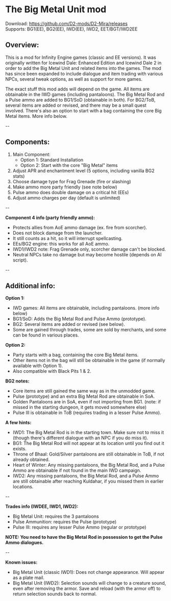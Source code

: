 # The Big Metal Unit mod
Download: https://github.com/D2-mods/D2-Mira/releases  
Supports: BG1(EE), BG2(EE), IWD(EE), IWD2, EET/BGT/IWD2EE


Overview:
-

This is a mod for Infinity Engine games (classic and EE versions). It was originally written for Icewind Dale: Enhanced Edition and Icewind Dale 2 in order to add the Big Metal Unit and related items into the games. The mod has since been expanded to include dialogue and item trading with various NPCs, several tweak options, as well as support for more games.

The exact stuff this mod adds will depend on the game. All items are obtainable in the IWD games (including pantaloons). The Big Metal Rod and a Pulse ammo are added to BG1/SoD (obtainable in both). For BG2/ToB, several items are added or revised, and there may be a small quest involved. There's also an option to start with a bag containing the core Big Metal items. More info below.

--

Components:
-

1. Main Component:
	- Option 1: Standard Installation
	- Option 2: Start with the core "Big Metal" items
2. Adjust APR and enchantment level (5 options, including vanilla BG2 stats)
3. Choose damage type for Frag Grenade (fire or slashing)
4. Make ammo more party friendly (see note below)
5. Pulse ammo does double damage on a critical hit (EEs)
6. Adjust ammo charges per day (default is unlimited)

--

**Component 4 info (party friendly ammo):**
- Protects allies from AoE ammo damage (ex. fire from scorcher).
- Does not block damage from the launcher.
- It still counts as a hit, so it will interrupt spellcasting.
- EEs/BG2 engine: this works for all AoE ammo.
- IWD1/IWD2 note: Frag Grenade only, scorcher damage can't be blocked.
- Neutral NPCs take no damage but may become hostile (depends on AI script).

--

Additional info:
-

**Option 1:**
- IWD games: All items are obtainable, including pantaloons. (more info below)
- BG1/SoD: Adds the Big Metal Rod and Pulse Ammo (prototype).
- BG2: Several items are added or revised (see below).
- Some are gained through trades, some are sold by merchants, and some can be found in various places.

**Option 2:**
- Party starts with a bag, containing the core Big Metal items. 
- Other items not in the bag will still be obtainable in the game (if normally available with Option 1). 
- Also compatible with Black Pits 1 & 2.

**BG2 notes:**
- Core items are still gained the same way as in the unmodded game.
- Pulse (prototype) and an extra Big Metal Rod are obtainable in SoA.
- Golden Pantaloons are in SoA, even if not importing from BG1. (note: if missed in the starting dungeon, it gets moved somewhere else)
- Pulse III is obtainable in ToB (requires trading in a lesser Pulse Ammo).

**A few hints:**
- IWD1: The Big Metal Rod is in the starting town. Make sure not to miss it (though there's different dialogue with an NPC if you do miss it).
- BG1: The Big Metal Rod will not appear at its location until you find out it exists.
- Throne of Bhaal: Gold/Silver pantaloons are still obtainable in ToB, if not already obtained.
- Heart of Winter: Any missing pantaloons, the Big Metal Rod, and a Pulse Ammo are obtainable if not found in the main IWD campaign.
- IWD2: Any missing pantaloons, the Big Metal Rod, and a Pulse Ammo are still obtainable after reaching Kuldahar, if you missed them in earlier locations.

--

**Trades info (IWDEE, IWD1, IWD2):**
- Big Metal Unit: requires the 3 pantaloons
- Pulse Ammunition: requires the Pulse (prototype)
- Pulse III: requires any lesser Pulse Ammo (regular or prototype)

**NOTE: You need to have the Big Metal Rod in possession to get the Pulse Ammo dialogues.**

--

**Known issues:**
- Big Metal Unit (classic IWD1): Does not change appearance. Will appear as a plate mail.
- Big Metal Unit (IWD2): Selection sounds will change to a creature sound, even after removing the armor. Save and reload (with the armor off) to return selection sounds back to normal.
